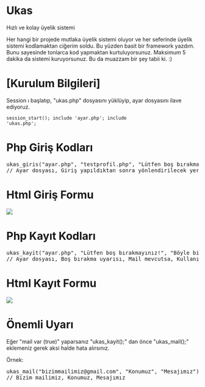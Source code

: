 # Ukas
Hızlı ve kolay üyelik sistemi

Her hangi bir projede mutlaka üyelik sistemi oluyor ve her seferinde üyelik sistemi kodlamaktan ciğerim soldu. Bu yüzden basit bir framework yazdım. Bunu sayesinde tonlarca kod yapmaktan kurtuluyorsunuz. Maksimum 5 dakika da sistemi kuruyorsunuz. Bu da muazzam bir şey tabii ki. :)

# [Kurulum Bilgileri]
Session ı başlatıp, "ukas.php" dosyasını yüklüyip, ayar dosyasını ilave ediyoruz.
<code><pre>session_start();
include 'ayar.php';
include 'ukas.php';</pre></code>

# Php Giriş Kodları
<pre>ukas_giris("ayar.php", "testprofil.php", "Lütfen boş bırakmayınız!", "Kullanıcı adı veya şifre hatalı!");
// Ayar dosyası, Giriş yapıldıktan sonra yönlendirilecek yer, Uyarı mesajı, Hata mesajı</pre>

# Html Giriş Formu
<img src="https://raw.githubusercontent.com/ugurkilci/ukas/master/giris.jpg">

# Php Kayıt Kodları
<pre>ukas_kayit("ayar.php", "Lütfen boş bırakmayınız!", "Böyle bir eposta mevcut! Lütfen başka bir tane deneyiniz!", "Böyle bir kullanıcı adı mevcut! Lütfen başka bir tane deneyiniz!", "Başarıyla kaydoldun! :)", "test.php", "Kullanıcı adı veya şifre hatalı!", "Kayıt başarısız!", "Şifreniz bir birine eşleşmiyor!", "Lütfen gerçek bir eposta giriniz!", true);
// Ayar dosyası, Boş bırakma uyarısı, Mail mevcutsa, Kullanıcı adı mevcutsa, Kayıt başarılıysa, Kayıt yaptıktan sonra yönlendirilecek adres, Kullanıcı adı veya şifre hatalıysa, Kayıt başarısızsa, Şifreler eşleşmiyorsa, Eğer mail gerçek değilse, Mail gönderilsin mi?</pre>

# Html Kayıt Formu
<img src="https://raw.githubusercontent.com/ugurkilci/ukas/master/kayit.jpg">

# Önemli Uyarı
Eğer "mail var (true)" yaparsanız "ukas_kayit();" dan önce "ukas_mail();" eklemeniz gerek aksi halde hata alırsınız.

Örnek:
<pre>ukas_mail("bizimmailimiz@gmail.com", "Konumuz", "Mesajımız");
// Bizim mailimiz, Konumuz, Mesajımız</pre>
